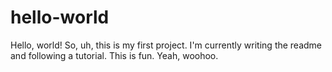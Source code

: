 hello-world
===========

Hello, world!
So, uh, this is my first project.
I'm currently writing the readme and following a tutorial.
This is fun.
Yeah, woohoo.
